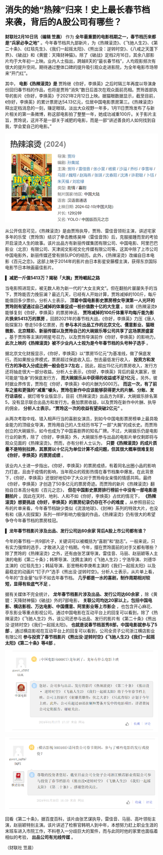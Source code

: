# 消失的她“热辣”归来！史上最长春节档来袭，背后的A股公司有哪些？

**财联社2月10日讯（编辑 笠晨）** 作为 **全年最重要的电影档期之一，春节档历来都是“兵家必争之地”**
。今年春节档共九部新片，为《热辣滚烫》、《飞驰人生2》、《第二十条》、《红毯先生》、《我们一起摇太阳》、《熊出没：逆转时空》、《八戒之天蓬下界》、《破战》和《黄貔：天降财神猫》。除了《破战》定档2月16日，其余八部影片均于大年初一上映。业内人士指出，跨越8天的“最长春节档”，人均观影频次有很大的提升空间，期待通过整体口碑的提升吸引观众走进影院，为全年电影市场带来“开门红”。

其中， **电影《热辣滚烫》是**
贾玲继《你好，李焕英》之后时隔三年再度以导演身份回归春节档的作品，也将是贾玲“消失”数日后首次在观众面前亮相。贾玲首部执导的影片《你好，李焕英》于2021年2月12日上映。据猫眼数据显示，截至目前，《你好，李焕英》的累计票房达54.13亿元，位居中国电影票房第三。《热辣滚烫》释出定档消息的一刻，赚足眼球。淡出大众视野一年多，1月11日贾玲发布了与新片相关的第一条微博，称这部电影拍了整整一年，她成功减重100斤。关于影片主旨，贾玲说，这并不是一部关于减肥的电影，而是一部“讲述善良的人如何找到自我，学会爱自己的电影。”

![2d1e641b5b72ae5b42be232fc2d930a1.jpg](https://raw.githubusercontent.com/qqhsx/qqnews_image/main/2024/02/10/消失的她“热辣”归来！史上最长春节档来袭，背后的A股公司有哪些？/2d1e641b5b72ae5b42be232fc2d930a1.jpg)

从公开信息可见，《热辣滚烫》是由贾玲执导，贾玲、雷佳音领衔主演，讲述宅家多年的乐莹（贾玲饰）结识了拳击教练昊坤（雷佳音饰）后，克服接踵而至的考验开启滚烫人生的故事。该片出品方有新丽传媒集团有限公司、中国电影、阿里巴巴影业（北京）有限公司、天津阅文影视文化传媒有限公司等。这其中除了上市公司中国电影外，新丽传媒还曾有排队IPO的经历。此外，《热辣滚烫》改编自日本电影《百元之恋》。这部上映于2014年的影片由日本影星安藤樱主演，获得东京国际电影节日本映画最佳影片。

▌ **减肥一斤值5413万？揭秘「大腕」贾玲崛起之路**

当电影照进现实，被无数人称为新一代的“大女主爽文”。但在翻拍片屡屡失手的当下，贾玲能否力挽狂澜？最近几天，已经有人开始计算，贾玲减掉的100斤，每斤能值回多少票价。分析人士表示，
**顶着中国电影影史票房榜女导演第一人光环的贾玲则有望通过自己减掉的体重促成一桩价值数十亿的大生意**
。如果《热辣滚烫》能够复刻《你好，李焕英》的票房神话， **贾玲减掉的100斤体重平均每斤能为影片换来5413万的票房**
。回顾2021年的春节档大战，《你好，李焕英》力压《唐人街探案3》卷走50多亿票房，而
**参与本片出品工作的北京文化、儒意影业、猫眼微影、北京精彩、新丽传媒以及贾玲自己的大碗娱乐等公司共享了这场票房盛宴**
。基于贾玲等主演的明星号召力，以及贾玲导演前作《你好，李焕英》的影响力， **此次上映的《热辣滚烫》被不少业内人士视为是今年春节档的头号种子选手** 。

据北京文化财报显示，《你好，李焕英》以“票房15亿元”为基准线，做了保底发行。而如果按业界模式，票房超过保底收入后，刨去最低发行收入，
**投资方和发行方的净收入分成比例一般会在3:7左右**
。因此，超出15亿元的票房收入，发行方还将抽走很大一部分收益。分析人士表示，《你好，李焕英》背后的最大赢家，很可能是“隐身”的保底发行方，
**而大碗娱乐从中获得的收益或不足1亿元** 。另外，彼时据业界传言，贾玲在《你好，李焕英》中的片酬为5000万。
**而这一次，有了前车之鉴和更强的“减重”噱头，贾玲在新作中应该能够获得更大的片酬、分账、发行话语权**
。据灯塔专业版显示，目前《热辣滚烫》出品方为8家，大碗娱乐排名第5，没有显示联合出品方和发行方。叠加票房收益，以及贾玲在新作中片酬、执导的佣金，
**分析人士表示，“贾玲这一次的收益有望突破2亿元”** 。

从两次考取中戏、错入相声行当的喜剧女演员，到如今中国电影票房榜单上最具吸金能力的顶级女导演，贾玲用自己的人生经历书写了一部“大腕”的成长史。而贾玲创立的大碗娱乐，如今也成为了中国喜剧界的知名厂牌。不过，大碗娱乐仍是电影行业的新秀，除了《你好，李焕英》外，大碗娱乐参与出品的电影片单仅剩即将与观众见面的《热辣滚烫》。然而，亦有分析人士认为，
**只要《热辣滚烫》的成片质量不是特别拉跨，其票房以十亿元为单位计算不成问题，但其很大概率很难复刻《你好，李焕英》的票房成绩** 。

该业内人士进一步指出，《你好，李焕英》的票房成绩，有着同名出圈小品的影响力打底，且由于疫情的影响，当年观众的观影热情在春节档集中爆发。在此背景下，《你好，李焕英》还很好地切中了大众对于贾玲母女亲情的情感共鸣，最终《你好，李焕英》才创造了50多亿元的票房奇迹。而贾玲的新片《热辣滚烫》翻拍自日本高分电影《百元之恋》，
**但在中国影史票房排行榜前十中没有一部电影是翻拍片** 。因此在天时、地利、人和不如《你好，李焕英》占优的情况下，
**《热辣滚烫》想要挑战《你好，李焕英》的票房纪录仍存在不小的难度**
。从参照目前公布的片单来看，今年春节档缺少类似《流浪地球》、《封神》系列的特效大片，也没有和《唐人街探案》系列一样IP影响力极强的作品，《热辣滚烫》仍有很大的希望争夺今年春节档的票房桂冠。

▌ **龙年春节档影片涉及出品、发行公司达60余家 背后A股上市公司都有谁？**

今年的春节档一共9部片子，关键词可以被概括为“喜剧”和“励志”。一般来说，只有实力强悍的选手，才敢进入这个档期。今年，摆在贾玲面前的对手又都有哪些？除了贾玲的《热辣滚烫》之外，还有由张艺谋导演，雷佳音、马丽、赵丽颖等人主演的电影《第二十条》；韩寒导演、沈腾主演的《飞驰人生2》；宁浩导演、刘德华主演的《红毯先生》；韩延导演、彭昱畅和李庚希主演的《我们一起摇太阳》以及最稳定的动画片“钉子户”选手《熊出没·逆转时空》。分析人士表示，从片单上看，今年的“含金量”似乎不如去年春节档。
**几乎都是一水的喜剧，制作周期相对较短，显得有些底气不足** 。

据有关媒体不完全统计， **龙年春节档影片涉及出品、发行公司达60余家** ，除《黄貔：天降财神猫》《破战》外的7部电影，
**关联公司均达20家以上，包括中国电影、横店影视、万达电影、中国儒意、阿里影业等上市影企**
，也包含开心麻花、亭东影业等重点影视公司。通过中国电影在互动平台上的回复可以看到，除了《热辣滚烫》《飞驰人生2》外，该公司还参与出品、发行的影片有《第二十条》《熊出没·逆转时空》《我们一起摇太阳》。
**也就是说春节档首秀8部，中国电影就参与了5部** 。通过横店影视在互动平台上的回复可以看到，公司全资子公司浙江横店影业有限公司
**参与投资了春节档影片《熊出没·逆转时空》《飞驰人生2》《我们一起摇太阳》《第二十条》等4部** 。

![50c256604de93b968d000b0855fc52ad.jpg](https://raw.githubusercontent.com/qqhsx/qqnews_image/main/2024/02/10/消失的她“热辣”归来！史上最长春节档来袭，背后的A股公司有哪些？/50c256604de93b968d000b0855fc52ad.jpg)

![8677b53827a12fbbe16b05b1c2410608.jpg](https://raw.githubusercontent.com/qqhsx/qqnews_image/main/2024/02/10/消失的她“热辣”归来！史上最长春节档来袭，背后的A股公司有哪些？/8677b53827a12fbbe16b05b1c2410608.jpg)

回看《第二十条》，据百度百科，该片由张艺谋执导，雷佳音、马丽、高叶领衔主演，赵丽颖特别主演。该片讲述了检察官韩明人到中年，本想努力赶上职业生涯的末班车进入市院工作，不料卷入一分歧巨大的案件，而与此同时他的家里也面临着相似的考验，
**出品公司有光线传媒** 。

（财联社 笠晨）

